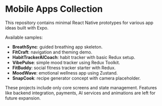 # Mobile Apps Collection

This repository contains minimal React Native prototypes for various app ideas built with Expo.

Available samples:

- **BreathSync**: guided breathing app skeleton.
- **FitCraft**: navigation and theming demo.
- **HabitTrackerAICoach**: habit tracker with basic Redux setup.
- **VibePulse**: simple mood tracker using Redux Toolkit.
- **FitBuddy**: social fitness tracker starter with Redux.
- **MoodWave**: emotional wellness app using Zustand.
- **SnapCook**: recipe generator concept with camera placeholder.

These projects include only core screens and state management. Features like backend integration, payments, AI services and animations are left for future expansion.
